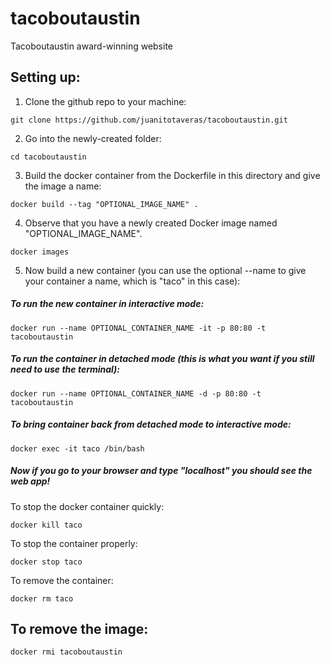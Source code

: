 # tacoboutaustin
Tacoboutaustin award-winning website

## Setting up:

1. Clone the github repo to your machine:

 `git clone https://github.com/juanitotaveras/tacoboutaustin.git`

2. Go into the newly-created folder:

`cd tacoboutaustin`

3. Build the docker container from the Dockerfile in this directory and give the image a name:

`docker build --tag "OPTIONAL_IMAGE_NAME" .`

4. Observe that you have a newly created Docker image named "OPTIONAL_IMAGE_NAME".

`docker images`

5. Now build a new container (you can use the optional --name to give your container a name, which is "taco" in this case):
##### To run the new container in interactive mode:
```docker run --name OPTIONAL_CONTAINER_NAME -it -p 80:80 -t tacoboutaustin```

##### To run the container in detached mode (this is what you want if you still  need to use the terminal):
```docker run --name OPTIONAL_CONTAINER_NAME -d -p 80:80 -t tacoboutaustin```

##### To bring container back from detached mode to interactive mode:

`docker exec -it taco /bin/bash`

##### Now if you go to your browser and type "localhost" you should see the web app!


To stop the docker container quickly:

`docker kill taco`

To stop the container properly:

`docker stop taco`

To remove the container:

`docker rm taco`

## To remove the image:
`docker rmi tacoboutaustin` 


